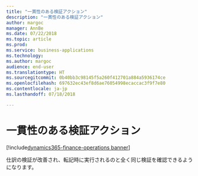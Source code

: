 ```yaml
---
title: "一貫性のある検証アクション"
description: "一貫性のある検証アクション"
author: margoc
manager: AnnBe
ms.date: 07/22/2018
ms.topic: article
ms.prod: 
ms.service: business-applications
ms.technology: 
ms.author: margoc
audience: end-user
ms.translationtype: HT
ms.sourcegitcommit: 0b40bb3c98145f5a260f412701a884a5936174ce
ms.openlocfilehash: 697632ec43ef8d6ae76054998ecaccac3f9f7e80
ms.contentlocale: ja-jp
ms.lasthandoff: 07/18/2018

---
```

#  <a name="consistent-validation-actions"></a>一貫性のある検証アクション

[!include[dynamics365-finance-operations banner](../includes/dynamics365-finance-operations.md)]



仕訳の検証が改善され、転記時に実行されるのと全く同じ検証を確認できるようになります。
